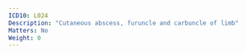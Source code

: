 ```yaml
---
ICD10: L024
Description: "Cutaneous abscess, furuncle and carbuncle of limb"
Matters: No
Weight: 0
---
```

